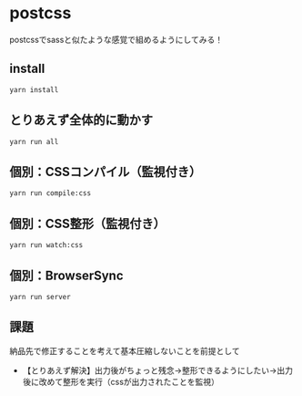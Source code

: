 # postcss

postcssでsassと似たような感覚で組めるようにしてみる！

## install

```
yarn install
```

## とりあえず全体的に動かす

```
yarn run all
```

## 個別：CSSコンパイル（監視付き）

```
yarn run compile:css
```

## 個別：CSS整形（監視付き）

```
yarn run watch:css
```

## 個別：BrowserSync

```
yarn run server
```

## 課題

納品先で修正することを考えて基本圧縮しないことを前提として

- 【とりあえず解決】出力後がちょっと残念→整形できるようにしたい→出力後に改めて整形を実行（cssが出力されたことを監視）
